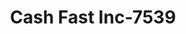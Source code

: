 ---
f_zip-code: 80305
f_state-code: CO
title: Cash Fast Inc-7539
f_phone: 303-499-7293
f_city-only: Boulder
f_address: 4720 Table Mesa Drive Boulder
f_location-unique-id: '7539'
slug: cash-fast-inc-7539
updated-on: '2024-05-30T13:46:58.046Z'
created-on: '2024-05-30T13:36:59.803Z'
published-on: '2024-05-30T13:54:32.469Z'
f_city-state: cms/city/boulder-co.md
f_company: cms/company/cash-fast-inc.md
f_state: cms/state/colorado.md
layout: '[payday-loan].html'
tags: payday-loan
---